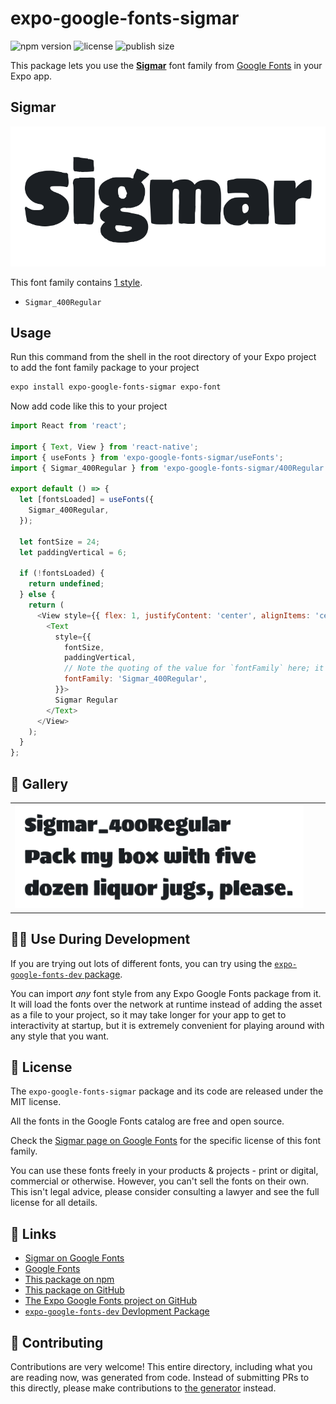 # expo-google-fonts-sigmar

![npm version](https://flat.badgen.net/npm/v/expo-google-fonts-sigmar)
![license](https://flat.badgen.net/github/license/expo/google-fonts)
![publish size](https://flat.badgen.net/packagephobia/install/expo-google-fonts-sigmar)

This package lets you use the [**Sigmar**](https://fonts.google.com/specimen/Sigmar) font family from [Google Fonts](https://fonts.google.com/) in your Expo app.

## Sigmar

![Sigmar](./font-family.png)

This font family contains [1 style](#-gallery).

- `Sigmar_400Regular`

## Usage

Run this command from the shell in the root directory of your Expo project to add the font family package to your project
```sh
expo install expo-google-fonts-sigmar expo-font
```

Now add code like this to your project
```js
import React from 'react';

import { Text, View } from 'react-native';
import { useFonts } from 'expo-google-fonts-sigmar/useFonts';
import { Sigmar_400Regular } from 'expo-google-fonts-sigmar/400Regular';

export default () => {
  let [fontsLoaded] = useFonts({
    Sigmar_400Regular,
  });

  let fontSize = 24;
  let paddingVertical = 6;

  if (!fontsLoaded) {
    return undefined;
  } else {
    return (
      <View style={{ flex: 1, justifyContent: 'center', alignItems: 'center' }}>
        <Text
          style={{
            fontSize,
            paddingVertical,
            // Note the quoting of the value for `fontFamily` here; it expects a string!
            fontFamily: 'Sigmar_400Regular',
          }}>
          Sigmar Regular
        </Text>
      </View>
    );
  }
};

```

## 🔡 Gallery


||||
|-|-|-|
|![Sigmar_400Regular](.//400Regular/Sigmar_400Regular.ttf.png)||||


## 👩‍💻 Use During Development

If you are trying out lots of different fonts, you can try using the [`expo-google-fonts-dev` package](https://github.com/freeboub/google-fonts/tree/master/font-packages/dev#readme).

You can import *any* font style from any Expo Google Fonts package from it. It will load the fonts
over the network at runtime instead of adding the asset as a file to your project, so it may take longer
for your app to get to interactivity at startup, but it is extremely convenient
for playing around with any style that you want.

## 📖 License

The `expo-google-fonts-sigmar` package and its code are released under the MIT license.

All the fonts in the Google Fonts catalog are free and open source.

Check the [Sigmar page on Google Fonts](https://fonts.google.com/specimen/Sigmar) for the specific license of this font family.

You can use these fonts freely in your products & projects - print or digital, commercial or otherwise. However, you can't sell the fonts on their own. This isn't legal advice, please consider consulting a lawyer and see the full license for all details.

## 🔗 Links

- [Sigmar on Google Fonts](https://fonts.google.com/specimen/Sigmar)
- [Google Fonts](https://fonts.google.com/)
- [This package on npm](https://www.npmjs.com/package/expo-google-fonts-sigmar)
- [This package on GitHub](https://github.com/freeboub/google-fonts/tree/master/font-packages/sigmar)
- [The Expo Google Fonts project on GitHub](https://github.com/freeboub/google-fonts)
- [`expo-google-fonts-dev` Devlopment Package](https://github.com/freeboub/google-fonts/tree/master/font-packages/dev)

## 🤝 Contributing

Contributions are very welcome! This entire directory, including what you are reading now, was generated from code. Instead of submitting PRs to this directly, please make contributions to [the generator](https://github.com/freeboub/google-fonts/tree/master/packages/generator) instead.
